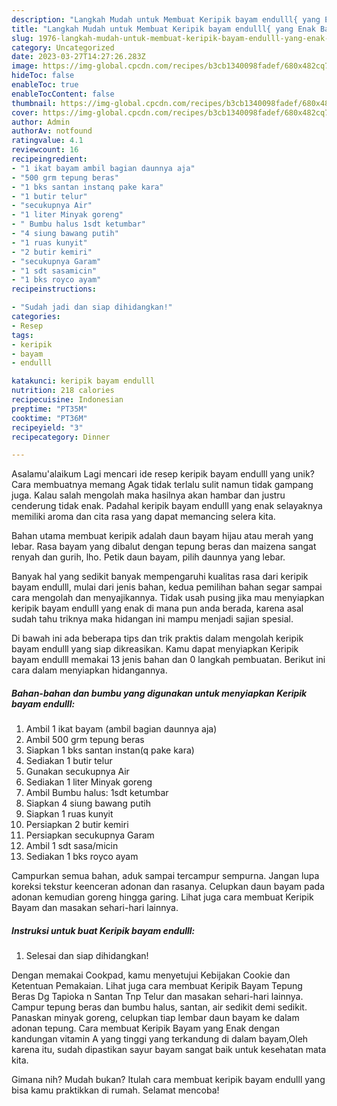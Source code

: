 ```yaml
---
description: "Langkah Mudah untuk Membuat Keripik bayam endulll{ yang Enak Banget"
title: "Langkah Mudah untuk Membuat Keripik bayam endulll{ yang Enak Banget"
slug: 1976-langkah-mudah-untuk-membuat-keripik-bayam-endulll-yang-enak-banget
category: Uncategorized
date: 2023-03-27T14:27:26.283Z
image: https://img-global.cpcdn.com/recipes/b3cb1340098fadef/680x482cq70/keripik-bayam-endulll-foto-resep-utama.jpg
hideToc: false
enableToc: true
enableTocContent: false
thumbnail: https://img-global.cpcdn.com/recipes/b3cb1340098fadef/680x482cq70/keripik-bayam-endulll-foto-resep-utama.jpg
cover: https://img-global.cpcdn.com/recipes/b3cb1340098fadef/680x482cq70/keripik-bayam-endulll-foto-resep-utama.jpg
author: Admin
authorAv: notfound
ratingvalue: 4.1
reviewcount: 16
recipeingredient:
- "1 ikat bayam ambil bagian daunnya aja"
- "500 grm tepung beras"
- "1 bks santan instanq pake kara"
- "1 butir telur"
- "secukupnya Air"
- "1 liter Minyak goreng"
- " Bumbu halus 1sdt ketumbar"
- "4 siung bawang putih"
- "1 ruas kunyit"
- "2 butir kemiri"
- "secukupnya Garam"
- "1 sdt sasamicin"
- "1 bks royco ayam"
recipeinstructions:

- "Sudah jadi dan siap dihidangkan!"
categories:
- Resep
tags:
- keripik
- bayam
- endulll

katakunci: keripik bayam endulll 
nutrition: 218 calories
recipecuisine: Indonesian
preptime: "PT35M"
cooktime: "PT36M"
recipeyield: "3"
recipecategory: Dinner

---
```



Asalamu'alaikum Lagi mencari ide resep keripik bayam endulll yang unik? Cara membuatnya memang Agak tidak terlalu sulit namun tidak gampang juga. Kalau salah mengolah maka hasilnya akan hambar dan justru cenderung tidak enak. Padahal keripik bayam endulll yang enak selayaknya memiliki aroma dan cita rasa yang dapat memancing selera kita.


Bahan utama membuat keripik adalah daun bayam hijau atau merah yang lebar. Rasa bayam yang dibalut dengan tepung beras dan maizena sangat renyah dan gurih, lho. Petik daun bayam, pilih daunnya yang lebar.

Banyak hal yang sedikit banyak mempengaruhi kualitas rasa dari keripik bayam endulll, mulai dari jenis bahan, kedua pemilihan bahan segar sampai cara mengolah dan menyajikannya. Tidak usah pusing jika mau menyiapkan keripik bayam endulll yang enak di mana pun anda berada, karena asal sudah tahu triknya maka hidangan ini mampu menjadi sajian spesial.


Di bawah ini ada beberapa tips dan trik praktis dalam mengolah keripik bayam endulll yang siap dikreasikan. Kamu dapat menyiapkan Keripik bayam endulll memakai 13 jenis bahan dan 0 langkah pembuatan. Berikut ini cara dalam menyiapkan hidangannya.

<!--inarticleads1-->

##### Bahan-bahan dan bumbu yang digunakan untuk menyiapkan Keripik bayam endulll:

1. Ambil 1 ikat bayam (ambil bagian daunnya aja)
1. Ambil 500 grm tepung beras
1. Siapkan 1 bks santan instan(q pake kara)
1. Sediakan 1 butir telur
1. Gunakan secukupnya Air
1. Sediakan 1 liter Minyak goreng
1. Ambil  Bumbu halus: 1sdt ketumbar
1. Siapkan 4 siung bawang putih
1. Siapkan 1 ruas kunyit
1. Persiapkan 2 butir kemiri
1. Persiapkan secukupnya Garam
1. Ambil 1 sdt sasa/micin
1. Sediakan 1 bks royco ayam


Campurkan semua bahan, aduk sampai tercampur sempurna. Jangan lupa koreksi tekstur keenceran adonan dan rasanya. Celupkan daun bayam pada adonan kemudian goreng hingga garing. Lihat juga cara membuat Keripik Bayam dan masakan sehari-hari lainnya. 

<!--inarticleads2-->

##### Instruksi untuk buat Keripik bayam endulll:


1. Selesai dan siap dihidangkan!

Dengan memakai Cookpad, kamu menyetujui Kebijakan Cookie dan Ketentuan Pemakaian. Lihat juga cara membuat Keripik Bayam Tepung Beras Dg Tapioka n Santan Tnp Telur dan masakan sehari-hari lainnya. Campur tepung beras dan bumbu halus, santan, air sedikit demi sedikit. Panaskan minyak goreng, celupkan tiap lembar daun bayam ke dalam adonan tepung. Cara membuat Keripik Bayam yang Enak dengan kandungan vitamin A yang tinggi yang terkandung di dalam bayam,Oleh karena itu, sudah dipastikan sayur bayam sangat baik untuk kesehatan mata kita. 

Gimana nih? Mudah bukan? Itulah cara membuat keripik bayam endulll yang bisa kamu praktikkan di rumah. Selamat mencoba!

